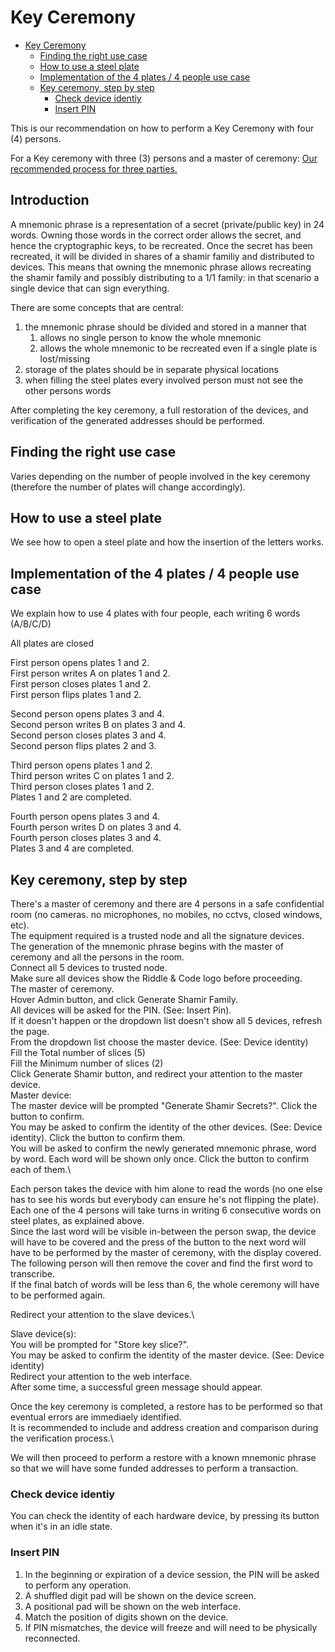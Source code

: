 # Key Ceremony

- [Key Ceremony](#key-ceremony)
	- [Finding the right use case](#finding-the-right-use-case)
	- [How to use a steel plate](#how-to-use-a-steel-plate)
	- [Implementation of the 4 plates / 4 people use case](#implementation-of-the-4-plates--4-people-use-case)
	- [Key ceremony, step by step](#key-ceremony-step-by-step)
		- [Check device identiy](#check-device-identiy)
		- [Insert PIN](#insert-pin)

This is our recommendation on how to perform a Key Ceremony with four (4) persons.

For a Key ceremony with three (3) persons and a master of ceremony: [Our recommended process for three parties.](/blob/master/docs/KeyCeremony-3persons-use-case.md)


## Introduction 

A mnemonic phrase is a representation of a secret (private/public key) in 24 words.
Owning those words in the correct order allows the secret, and hence the cryptographic keys, to be recreated.
Once the secret has been recreated, it will be divided in shares of a shamir familiy and distributed to devices.
This means that owning the mnemonic phrase allows recreating the shamir family and possibly distributing to a 1/1 family: in that scenario a single device that can sign everything.

There are some concepts that are central: 
1. the mnemonic phrase should be divided and stored in a manner that
	1. allows no single person to know the whole mnemonic 
	2. allows the whole mnemonic to be recreated even if a single plate is lost/missing 
2. storage of the plates should be in separate physical locations
3. when filling the steel plates every involved person must not see the other persons words


After completing the key ceremony, a full restoration of the devices, and verification of the generated addresses should be performed.

## Finding the right use case
Varies depending on the number of people involved in the key ceremony (therefore the number of plates will change accordingly).

## How to use a steel plate
We see how to open a steel plate and how the insertion of the letters works.

## Implementation of the 4 plates / 4 people use case
We explain how to use 4 plates with four people, each writing 6 words (A/B/C/D)

All plates are closed

First person opens plates 1 and 2.\
First person writes A on plates 1 and 2.\
First person closes plates 1 and 2.\
First person flips plates 1 and 2.

Second person opens plates 3 and 4.\
Second person writes B on plates 3 and 4.\
Second person closes plates 3 and 4.\
Second person flips plates 2 and 3.

Third person opens plates 1 and 2.\
Third person writes C on plates 1 and 2.\
Third person closes plates 1 and 2.\
Plates 1 and 2 are completed.

Fourth person opens plates 3 and 4.\
Fourth person writes D on plates 3 and 4.\
Fourth person closes plates 3 and 4.\
Plates 3 and 4 are completed.


## Key ceremony, step by step

There's a master of ceremony and there are 4 persons in a safe confidential room (no cameras. no microphones, no mobiles, no cctvs, closed windows, etc).\
The equipment required is a trusted node and all the signature devices.\
The generation of the mnemonic phrase begins with the master of ceremony and all the persons in the room.\
Connect all 5 devices to trusted node.\
Make sure all devices show the Riddle & Code logo before proceeding.\
The master of ceremony.\
Hover Admin button, and click Generate Shamir Family.\
All devices will be asked for the PIN. (See: Insert Pin).\
If it doesn't happen or the dropdown list doesn't show all 5 devices, refresh the page.\
From the dropdown list choose the master device. (See: Device identity)\
Fill the Total number of slices (5)\
Fill the Minimum number of slices (2)\
Click Generate Shamir button, and redirect your attention to the master device.\
Master device:\
The master device will be prompted "Generate Shamir Secrets?". Click the button to confirm.\
You may be asked to confirm the identity of the other devices. (See: Device identity). Click the button to confirm them.\
You will be asked to confirm the newly generated mnemonic phrase, word by word. Each word will be shown only once. Click the button to confirm each of them.\

Each person takes the device with him alone to read the words (no one else has to see his words but everybody can ensure he's not flipping the plate).\
Each one of the 4 persons will take turns in writing 6 consecutive words on steel plates, as explained above.\
Since the last word will be visible in-between the person swap, the device will have to be covered and the press of the button to the next word will have to be performed by the master of ceremony, with the display covered.\
The following person will then remove the cover and find the first word to transcribe.\
If the final batch of words will be less than 6, the whole ceremony will have to be performed again.

Redirect your attention to the slave devices.\

Slave device(s):\
You will be prompted for "Store key slice?".\
You may be asked to confirm the identity of the master device. (See: Device identity)\
Redirect your attention to the web interface.\
After some time, a successful green message should appear.

Once the key ceremony is completed, a restore has to be performed so that eventual errors are immediaely identified.\
It is recommended to include and address creation and comparison during the verification process.\

We will then proceed to perform a restore with a known mnemonic phrase so that we will have some funded addresses to perform a transaction.

### Check device identiy
You can check the identity of each hardware device, by pressing its button when it's in an idle state.

### Insert PIN
1. In the beginning or expiration of a device session, the PIN will be asked to perform any operation.
2. A shuffled digit pad will be shown on the device screen.
3. A positional pad will be shown on the web interface.
4. Match the position of digits shown on the device.
5. If PIN mismatches, the device will freeze and will need to be physically reconnected.









